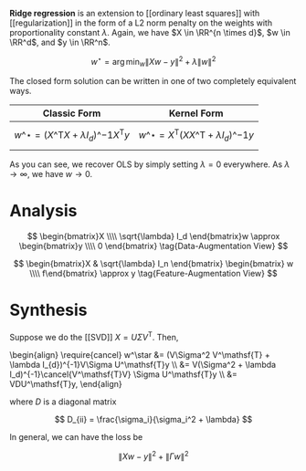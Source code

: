 **Ridge regression** is an extension to [[ordinary least squares]] with [[regularization]] in the form of a L2 norm penalty on the weights with proportionality constant $\lambda$. Again, we have $X \in \RR^{n \times d}$, $w \in \RR^d$, and $y \in \RR^n$.

$$
w^\star = \arg\min_w \lVert Xw - y \rVert^2 + \lambda \lVert w \rVert^2
$$

The closed form solution can be written in one of two completely equivalent ways.


|Classic Form|Kernel Form|
|------------|-----------|
|$$w\^\star = (X\^\mathsf{T}X + \lambda I_{d})\^{-1}X^\mathsf{T}y$$|$$w\^\star = X^\mathsf{T}(XX\^\mathsf{T} + \lambda I_{d})\^{-1}y$$|

As you can see, we recover OLS by simply setting $\lambda = 0$ everywhere. As $\lambda \to \infty$, we have $w \to 0$.

# Analysis

$$
\begin{bmatrix}X \\\\ \sqrt{\lambda} I_d \end{bmatrix}w \approx \begin{bmatrix}y \\\\ 0 \end{bmatrix} \tag{Data-Augmentation View}
$$

$$
\begin{bmatrix}X & \sqrt{\lambda} I_n \end{bmatrix} \begin{bmatrix} w \\\\ f\end{bmatrix} \approx y \tag{Feature-Augmentation View}
$$

# Synthesis

Suppose we do the [[SVD]] $X = U \Sigma V^\mathsf{T}$. Then,

\begin{align}
\require{cancel} w^\star &= (V\Sigma^2 V^\mathsf{T} + \lambda I_{d})\^{-1}V\Sigma U^\mathsf{T}y \\\\
&= V(\Sigma^2 + \lambda I_d)\^{-1}\cancel{V^\mathsf{T}V} \Sigma U^\mathsf{T}y \\\\
&= VDU^\mathsf{T}y,
\end{align}

where $D$ is a diagonal matrix 

$$
D_{ii} = \frac{\sigma_i}{\sigma_i^2 + \lambda}
$$


In general, we can have the loss be

$$
\lVert Xw - y \rVert^2 + \lVert \Gamma w \rVert^2
$$